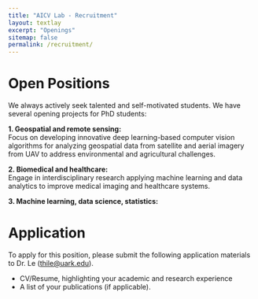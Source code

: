 ```yaml
---
title: "AICV Lab - Recruitment"
layout: textlay
excerpt: "Openings"
sitemap: false
permalink: /recruitment/
---
```


# Open Positions

We always actively seek talented and self-motivated students. We have several opening projects for PhD students:

**1. Geospatial and remote sensing:** <br/> Focus on developing innovative deep learning-based computer vision algorithms for analyzing geospatial data from satellite and aerial imagery from UAV to address environmental and agricultural challenges.

**2. Biomedical and healthcare:** <br/> Engage in interdisciplinary research applying machine learning and data analytics to improve medical imaging and healthcare systems.

**3. Machine learning, data science, statistics:**

# Application

To apply for this position, please submit the following application materials to Dr. Le (thile@uark.edu).

- CV/Resume, highlighting your academic and research experience
- A list of your publications (if applicable).
